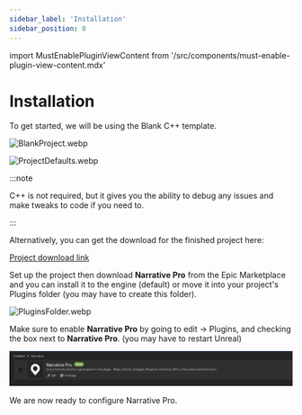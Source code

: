 ```yaml
---
sidebar_label: 'Installation'
sidebar_position: 0
---
```

import MustEnablePluginViewContent from '/src/components/must-enable-plugin-view-content.mdx'

# Installation

To get started, we will be using the Blank C++ template.

![BlankProject.webp](/img/pro/Installation/BlankProject.webp)

![ProjectDefaults.webp](/img/pro/Installation/ProjectDefaults.webp)

:::note

C++ is not required, but it gives you the ability to debug any issues and make tweaks to code if you need to.

:::

Alternatively, you can get the download for the finished project here:

[Project download link](https://drive.google.com/file/d/13DEqLIAsWdYjNCNcDfUGF7Dd_cP0adHG/view)

Set up the project then download **Narrative Pro** from the Epic Marketplace and you can install it to the engine (default) or move it into your project's Plugins folder (you may have to create this folder).

![PluginsFolder.webp](/img/pro/Installation/PluginsFolder.webp)

Make sure to enable **Narrative Pro** by going to edit -> Plugins, and checking the box next to **Narrative Pro**. (you may have to restart Unreal)

![ProPluginsEnabled.webp](/img/pro/Installation/ProPluginsEnabled.webp)

We are now ready to configure Narrative Pro.

<MustEnablePluginViewContent/>